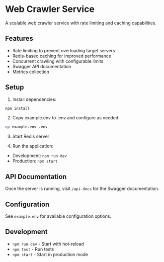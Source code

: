 # Web Crawler Service

A scalable web crawler service with rate limiting and caching capabilities.

## Features

- Rate limiting to prevent overloading target servers
- Redis-based caching for improved performance
- Concurrent crawling with configurable limits
- Swagger API documentation
- Metrics collection

## Setup

1. Install dependencies:
```bash
npm install
```

2. Copy example.env to .env and configure as needed:
```bash
cp example.env .env
```

3. Start Redis server

4. Run the application:
- Development: `npm run dev`
- Production: `npm start`

## API Documentation

Once the server is running, visit `/api-docs` for the Swagger documentation.

## Configuration

See `example.env` for available configuration options.

## Development

- `npm run dev` - Start with hot-reload
- `npm test` - Run tests
- `npm start` - Start in production mode